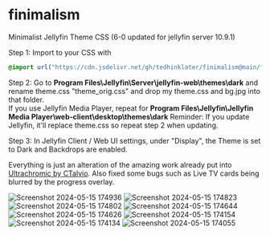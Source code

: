 # finimalism
Minimalist Jellyfin Theme CSS (6-0 updated for jellyfin server 10.9.1)

Step 1: Import to your CSS with

```css
@import url("https://cdn.jsdelivr.net/gh/tedhinklater/finimalism@main/finimalism6-0.css");

```

Step 2: Go to **Program Files\Jellyfin\Server\jellyfin-web\themes\dark** and rename theme.css "theme_orig.css" and drop my theme.css and bg.jpg into that folder.<br>
If you use Jellyfin Media Player, repeat for **Program Files\Jellyfin\Jellyfin Media Player\web-client\desktop\themes\dark**
Reminder: If you update Jellyfin, it'll replace theme.css so repeat step 2 when updating.

Step 3: In Jellyfin Client / Web UI settings, under "Display", the Theme is set to Dark and Backdrops are enabled. 

Everything is just an alteration of the amazing work already put into [Ultrachromic by CTalvio](https://github.com/CTalvio/Ultrachromic). Also fixed some bugs such as Live TV cards being blurred by the progress overlay.

![Screenshot 2024-05-15 174936](https://github.com/tedhinklater/finimalism/assets/66086488/8aa53733-5865-4373-a8de-5202aa721312)
![Screenshot 2024-05-15 174823](https://github.com/tedhinklater/finimalism/assets/66086488/0ffbe1e9-7ecf-4a88-a9cd-e349c0c3e1fd)
![Screenshot 2024-05-15 174802](https://github.com/tedhinklater/finimalism/assets/66086488/dc03740f-3857-41b8-ada3-9ce6a1a58b0e)
![Screenshot 2024-05-15 174644](https://github.com/tedhinklater/finimalism/assets/66086488/a78183ba-c528-49b9-a867-88f6e30e9ed7)
![Screenshot 2024-05-15 174626](https://github.com/tedhinklater/finimalism/assets/66086488/cc227533-08be-4d4b-b40d-a5c9eccd955e)
![Screenshot 2024-05-15 174154](https://github.com/tedhinklater/finimalism/assets/66086488/650765bb-54bd-4640-b26c-b7b4c544e96f)
![Screenshot 2024-05-15 174134](https://github.com/tedhinklater/finimalism/assets/66086488/50b57c6d-7fc3-4a8a-86eb-f68b4cbe14a7)
![Screenshot 2024-05-15 174055](https://github.com/tedhinklater/finimalism/assets/66086488/b548f149-b939-441a-9506-f7c57a9a25fd)



